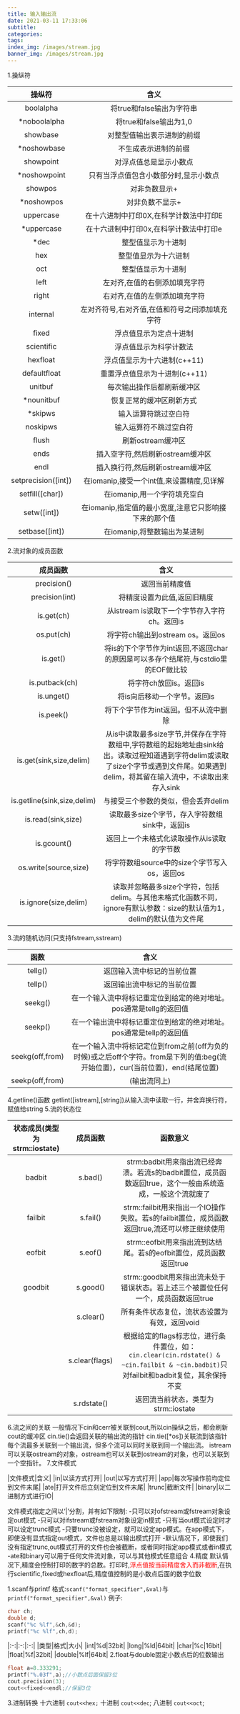 ```yaml
---
title: 输入输出流
date: 2021-03-11 17:33:06
subtitle:
categories:
tags:
index_img: /images/stream.jpg
banner_img: /images/stream.jpg
---
```

1.操纵符

|操纵符|含义|
|:-:|:-:|
|boolalpha|将true和false输出为字符串|
|\*noboolalpha|将true和false输出为1,0|
|showbase|对整型值输出表示进制的前缀|
|\*noshowbase|不生成表示进制的前缀|
|showpoint|对浮点值总是显示小数点|
|\*noshowpoint|只有当浮点值包含小数部分时,显示小数点|
|showpos|对非负数显示+|
|\*noshowpos|对非负数不显示+|
|uppercase|在十六进制中打印0X,在科学计数法中打印E|
|\*uppercase|在十六进制中打印0x,在科学计数法中打印e|
|\*dec|整型值显示为十进制|
|hex|整型值显示为十六进制|
|oct|整型值显示为十进制|
|left|左对齐,在值的右侧添加填充字符|
|right|右对齐,在值的左侧添加填充字符|
|internal|左对齐符号,右对齐值,在值和符号之间添加填充字符|
|fixed|浮点值显示为定点十进制|
|scientific|浮点值显示为科学计数法|
|hexfloat|浮点值显示为十六进制(c++11)|
|defaultfloat|重置浮点值显示为十进制(c++11)|
|unitbuf|每次输出操作后都刷新缓冲区|
|\*nounitbuf|恢复正常的缓冲区刷新方式|
|\*skipws|输入运算符跳过空白符|
|noskipws|输入运算符不跳过空白符|
|flush|刷新ostream缓冲区|
|ends|插入空字符,然后刷新ostream缓冲区|
|endl|插入换行符,然后刷新ostream缓冲区|
|setprecision([int])|在iomanip,接受一个int值,来设置精度,见详解|
|setfill([char])|在iomanip,用一个字符填充空白|
|setw([int])|在iomanip,指定值的最小宽度,注意它只影响接下来的那个值|
|setbase([int])|在iomanip,将整数输出为某进制|

2.流对象的成员函数

|成员函数|含义|
|:-:|:-:|
|precision()|返回当前精度值|
|precision(int)|将精度设置为此值,返回旧精度|
|is.get(ch)|从istream is读取下一个字节存入字符ch。返回is|
|os.put(ch)|将字符ch输出到ostream os。返回os|
|is.get()|将is的下个字节作为int返回,不返回char的原因是可以多存个结尾符,与cstdio里的EOF做比较|
|is.putback(ch)|将字符ch放回is。返回is|
|is.unget()|将is向后移动一个字节。返回is|
|is.peek()|将下个字节作为int返回。但不从流中删除|
|is.get(sink,size,delim)|从is中读取最多size字节,并保存在字符数组中,字符数组的起始地址由sink给出。读取过程知道遇到字符delim或读取了size个字节或遇到文件尾。如果遇到delim，将其留在输入流中，不读取出来存入sink|
|is.getline(sink,size,delim)|与接受三个参数的类似，但会丢弃delim|
|is.read(sink,size)|读取最多size个字节，存入字符数组sink中，返回is|
|is.gcount()|返回上一个未格式化读取操作从is读取的字节数|
|os.write(source,size)|将字符数组source中的size个字节写入os，返回os|
|is.ignore(size,delim)|读取并忽略最多size个字符，包括delim。与其他未格式化函数不同，ignore有默认参数：size的默认值为1，delim的默认值为文件尾|

3.流的随机访问(只支持fstream,sstream)

|函数|含义|
|:-:|:-:|
|tellg()|返回输入流中标记的当前位置|
|tellp()|返回输出流中标记的当前位置|
|seekg()|在一个输入流中将标记重定位到给定的绝对地址。pos通常是tellg的返回值|
|seekp()|在一个输出流中将标记重定位到给定的绝对地址。pos通常是tellp的返回值|
|seekg(off,from)|在一个输入流中将标记定位到from之前(off为负的时候)或之后off个字符。from是下列的值:beg(流开始位置)，cur(当前位置)，end(结尾位置)|
|seekp(off,from)|(输出流同上)|

4.getline()函数
getlint([istream],[string])从输入流中读取一行，并舍弃换行符，赋值给string
5.流的状态位

|状态成员(类型为strm::iostate)|成员函数|函数意义|
|:-:|:-:|:-:|
|badbit|s.bad()|strm:badbit用来指出流已经奔溃。若流s的badbit置位，成员函数返回true，这个一般由系统造成，一般这个流就废了|
|failbit|s.fail()|strm::failbit用来指出一个IO操作失败。若s的failbit置位，成员函数返回true,流还可以修正继续使用|
|eofbit|s.eof()|strm::eofbit用来指出流到达结尾。若s的eofbit置位，成员函数返回true|
|goodbit|s.good()|strm::goodbit用来指出流未处于错误状态。若上述三个被置位任何一个，成员函数返回true|
||s.clear()|所有条件状态复位，流状态设置为有效，返回void|
||s.clear(flags)|根据给定的flags标志位，进行条件置位，如：`cin.clear(cin.rdstate() & ~cin.failbit & ~cin.badbit)`只对failbit和badbit复位，其余保持不变|
||s.rdstate()|返回流当前状态，类型为strm::iostate|

6.流之间的关联
一般情况下cin和cerr被关联到cout,所以cin操纵之后，都会刷新cout的缓冲区
cin.tie()会返回关联的输出流的指针
cin.tie([\*os])关联流到该指针
每个流最多关联到一个输出流，但多个流可以同时关联到同一个输出流。
istream可以关联ostream的对象，ostream也可以关联到ostream的对象，也可以关联到一个空指针。
7.文件模式

|文件模式|含义|
|in|以读方式打开|
|out|以写方式打开|
|app|每次写操作前均定位到文件末尾|
|ate|打开文件后立刻定位到文件末尾|
|trunc|截断文件|
|binary|以二进制方式进行IO|

文件模式指定之间以‘|’分割，并有如下限制:
-只可以对ofstream或fstream对象设定out模式
-只可以对ifstream或fstream对象设定in模式
-只有当out模式设定时才可以设定trunc模式
-只要trunc没被设定，就可以设定app模式。在app模式下，即使没有显式指定out模式，文件也总是以输出模式打开
-默认情况下，即使我们没有指定trunc,out模式打开的文件也会被截断，或者同时指定app模式或者in模式
-ate和binary可以用于任何文件流对象，可以与其他模式任意组合
4.精度
默认情况下,精度会控制打印的数字的总数。打印时,<font color=#FF0000>浮点值按当前精度舍入而非截断</font>,在执行scientific,fixed或hexfloat后,精度值控制的是小数点后面的数字位数

1.scanf与printf
格式:`scanf("format_specifier",&val)`与`printf("format_specifier",&val)`
例子:
```C++
char ch;
double d;
scanf("%c %lf",&ch,&d);
printf("%c %lf",ch,d);
```
|:-:|:-:|:-:|
|类型|格式|大小|
|int|%d|32bit|
|long|%ld|64bit|
|char|%c|16bit|
|float|%f|32bit|
|double|%lf|64bit|
2.float与double固定小数点后的位数输出
```C++
float a=8.333291;
printf("%.03f",a);//小数点后面保留3位
cout.precision(3);
cout<<fixed<<endl;//保留3位

```
3.进制转换
十六进制 `cout<<hex;`
十进制 `cout<<dec`;
八进制 `cout<<oct`;

